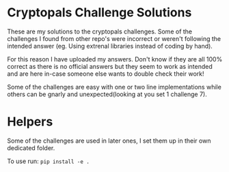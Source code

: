# Cryptopals Challenge Solutions

These are my solutions to the cryptopals challenges. Some of the challenges I found from other repo's were incorrect or weren't following the intended answer (eg. Using extrenal libraries instead of coding by hand).

For this reason I have uploaded my answers. Don't know if they are all 100% correct as there is no official answers but they seem to work as intended and are here in-case someone else wants to double check their work!

Some of the challenges are easy with one or two line implementations while others can be gnarly and unexpected(looking at you set 1 challenge 7).

# Helpers
Some of the challenges are used in later ones, I set them up in their own dedicated folder. 

To use run:
```pip install -e .```
